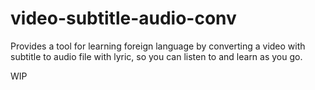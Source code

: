 # video-subtitle-audio-conv
Provides a tool for learning foreign language by converting a video with subtitle to audio file with lyric, so you can listen to and learn as you go.

WIP

